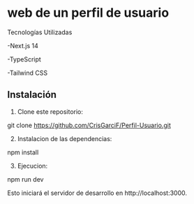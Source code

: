 # web de un perfil de usuario

Tecnologías Utilizadas

-Next.js 14

-TypeScript

-Tailwind CSS

## Instalación

1. Clone este repositorio:

git clone https://github.com/CrisGarciF/Perfil-Usuario.git

2. Instalacion de las dependencias:

npm install

3. Ejecucion:

npm run dev

Esto iniciará el servidor de desarrollo en http://localhost:3000.
